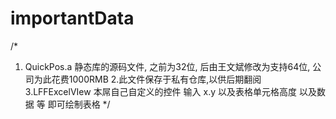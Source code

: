 # importantData
/*
1. QuickPos.a 静态库的源码文件, 之前为32位, 后由王文斌修改为支持64位, 公司为此花费1000RMB
2.此文件保存于私有仓库,以供后期翻阅
3.LFFExcelVIew  本屌自己自定义的控件 输入 x.y 以及表格单元格高度 以及数据 等 即可绘制表格
*/